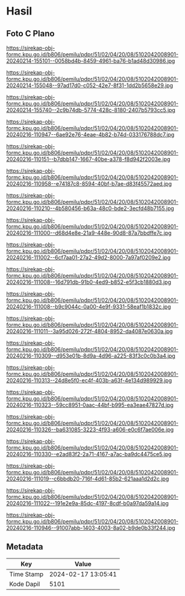 # Hasil

## Foto C Plano

https://sirekap-obj-formc.kpu.go.id/b806/pemilu/pdpr/51/02/04/20/08/5102042008901-20240214-155101--0058bd4b-8459-4961-ba76-b1ad48d30986.jpg

https://sirekap-obj-formc.kpu.go.id/b806/pemilu/pdpr/51/02/04/20/08/5102042008901-20240214-155048--97ad17d0-c052-42e7-8f31-1dd2b5658e29.jpg

https://sirekap-obj-formc.kpu.go.id/b806/pemilu/pdpr/51/02/04/20/08/5102042008901-20240214-155740--2c9b74db-5774-428c-8180-2407b5793cc5.jpg

https://sirekap-obj-formc.kpu.go.id/b806/pemilu/pdpr/51/02/04/20/08/5102042008901-20240216-110947--6ae92e76-4eae-4b82-b74d-033176788dc7.jpg

https://sirekap-obj-formc.kpu.go.id/b806/pemilu/pdpr/51/02/04/20/08/5102042008901-20240216-110151--b7dbb147-1667-40be-a378-f8d942f2003e.jpg

https://sirekap-obj-formc.kpu.go.id/b806/pemilu/pdpr/51/02/04/20/08/5102042008901-20240216-110958--e74187c8-8594-40bf-b7ae-d83f45572aed.jpg

https://sirekap-obj-formc.kpu.go.id/b806/pemilu/pdpr/51/02/04/20/08/5102042008901-20240216-110210--4b580456-b63a-48c0-bde2-3ecfd48b7155.jpg

https://sirekap-obj-formc.kpu.go.id/b806/pemilu/pdpr/51/02/04/20/08/5102042008901-20240216-111000--d68d4e8e-21a9-448e-90d8-87a7bbdffe7c.jpg

https://sirekap-obj-formc.kpu.go.id/b806/pemilu/pdpr/51/02/04/20/08/5102042008901-20240216-111002--6cf7aa01-27a2-49d2-8000-7a97af0209e2.jpg

https://sirekap-obj-formc.kpu.go.id/b806/pemilu/pdpr/51/02/04/20/08/5102042008901-20240216-111008--16d791db-91b0-4ed9-b852-e5f3cb1880d3.jpg

https://sirekap-obj-formc.kpu.go.id/b806/pemilu/pdpr/51/02/04/20/08/5102042008901-20240216-111008--b9c9044c-0a00-4e9f-9331-58eaf1b1832c.jpg

https://sirekap-obj-formc.kpu.go.id/b806/pemilu/pdpr/51/02/04/20/08/5102042008901-20240216-111011--3a95d026-272f-4804-8952-da4087e0630a.jpg

https://sirekap-obj-formc.kpu.go.id/b806/pemilu/pdpr/51/02/04/20/08/5102042008901-20240216-110309--d953e01b-8d9a-4d96-a225-83f3c0c0b3a4.jpg

https://sirekap-obj-formc.kpu.go.id/b806/pemilu/pdpr/51/02/04/20/08/5102042008901-20240216-110313--24d8e5f0-ec4f-403b-a63f-4e134d989929.jpg

https://sirekap-obj-formc.kpu.go.id/b806/pemilu/pdpr/51/02/04/20/08/5102042008901-20240216-110323--59cc8951-0aac-44bf-b995-ea3eae47827d.jpg

https://sirekap-obj-formc.kpu.go.id/b806/pemilu/pdpr/51/02/04/20/08/5102042008901-20240216-110326--ba631085-3223-4f93-a606-e0c6f7ae006e.jpg

https://sirekap-obj-formc.kpu.go.id/b806/pemilu/pdpr/51/02/04/20/08/5102042008901-20240216-110330--e2ad83f2-2a71-4167-a7ac-ba9dc4475ce5.jpg

https://sirekap-obj-formc.kpu.go.id/b806/pemilu/pdpr/51/02/04/20/08/5102042008901-20240216-111019--c6bbdb20-716f-4d61-85b2-621aaa1d2d2c.jpg

https://sirekap-obj-formc.kpu.go.id/b806/pemilu/pdpr/51/02/04/20/08/5102042008901-20240216-111022--191e2e9a-85dc-4197-8cdf-b0a97da59a14.jpg

https://sirekap-obj-formc.kpu.go.id/b806/pemilu/pdpr/51/02/04/20/08/5102042008901-20240216-110946--91007abb-1403-4003-8a02-b9de0b33f244.jpg


## Metadata

| Key        | Value               |
| ---------- | ------------------- |
| Time Stamp | 2024-02-17 13:05:41 |
| Kode Dapil | 5101                |



